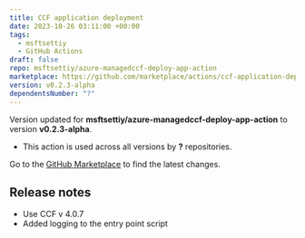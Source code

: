 ```yaml
---
title: CCF application deployment
date: 2023-10-26 03:11:00 +00:00
tags:
  - msftsettiy
  - GitHub Actions
draft: false
repo: msftsettiy/azure-managedccf-deploy-app-action
marketplace: https://github.com/marketplace/actions/ccf-application-deployment
version: v0.2.3-alpha
dependentsNumber: "?"
---
```



Version updated for **msftsettiy/azure-managedccf-deploy-app-action** to version **v0.2.3-alpha**.
- This action is used across all versions by **?** repositories.

Go to the [GitHub Marketplace](https://github.com/marketplace/actions/ccf-application-deployment) to find the latest changes.

## Release notes

- Use CCF v 4.0.7
- Added logging to the entry point script
